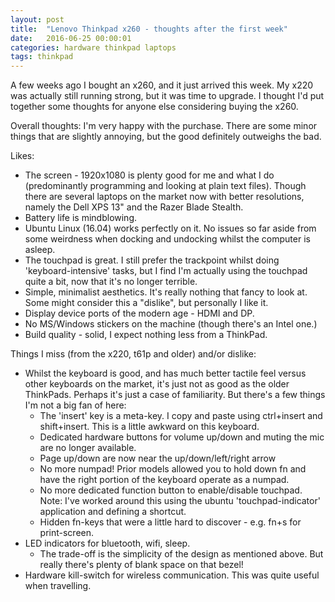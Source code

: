 ```yaml
---
layout: post
title:  "Lenovo Thinkpad x260 - thoughts after the first week"
date:   2016-06-25 00:00:01
categories: hardware thinkpad laptops
tags: thinkpad
---
```


A few weeks ago I bought an x260, and it just arrived this week. My x220 was actually still running
strong, but it was time to upgrade. I thought I'd put together some thoughts for anyone else
considering buying the x260.

Overall thoughts: I'm very happy with the purchase. There are some minor things that are slightly
annoying, but the good definitely outweighs the bad.

Likes:

* The screen - 1920x1080 is plenty good for me and what I do (predominantly programming and looking
  at plain text files). Though there are several laptops on the market now with better resolutions,
  namely the Dell XPS 13" and the Razer Blade Stealth.
* Battery life is mindblowing.
* Ubuntu Linux (16.04) works perfectly on it. No issues so far aside from some weirdness when
  docking and undocking whilst the computer is asleep.
* The touchpad is great. I still prefer the trackpoint whilst doing 'keyboard-intensive' tasks, but
  I find I'm actually using the touchpad quite a bit, now that it's no longer terrible.
* Simple, minimalist aesthetics. It's really nothing that fancy to look at. Some might consider this
  a "dislike", but personally I like it.
* Display device ports of the modern age - HDMI and DP.
* No MS/Windows stickers on the machine (though there's an Intel one.)
* Build quality - solid, I expect nothing less from a ThinkPad.

Things I miss (from the x220, t61p and older) and/or dislike:

* Whilst the keyboard is good, and has much better tactile feel versus other keyboards on the
  market, it's just not as good as the older ThinkPads. Perhaps it's just a case of familiarity. But
  there's a few things I'm not a big fan of here:
    * The 'insert' key is a meta-key. I copy and paste using ctrl+insert and shift+insert. This is a
      little awkward on this keyboard.
    * Dedicated hardware buttons for volume up/down and muting the mic are no longer available.
    * Page up/down are now near the up/down/left/right arrow
    * No more numpad! Prior models allowed you to hold down fn and have the right portion of the
      keyboard operate as a numpad.
    * No more dedicated function button to enable/disable touchpad. Note: I've worked around this
      using the ubuntu 'touchpad-indicator' application and defining a shortcut.
    * Hidden fn-keys that were a little hard to discover - e.g. fn+s for print-screen.
* LED indicators for bluetooth, wifi, sleep.
    * The trade-off is the simplicity of the design as mentioned above. But really there's plenty of
      blank space on that bezel!
* Hardware kill-switch for wireless communication. This was quite useful when travelling.
